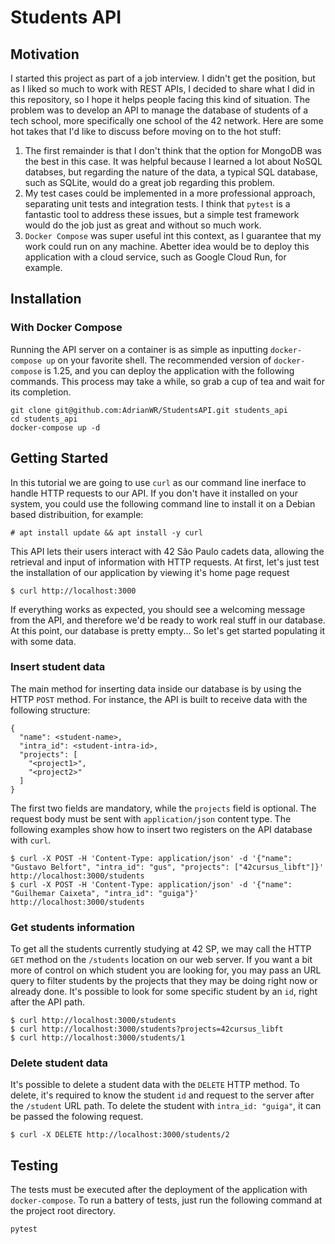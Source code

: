 # Students API

## Motivation

I started this project as part of a job interview. I didn't get the position, but as I liked so much to work with REST APIs, I decided to share what I did in this repository, so I hope it helps people facing this kind of situation. The problem was to develop an API to manage the database of students of a tech school, more specifically one school of the 42 network. Here are some hot takes that I'd like to discuss before moving on to the hot stuff:


1. The first remainder is that I don't think that the option for MongoDB was the best in this case. It was helpful because I learned a lot about NoSQL databses, but regarding the nature of the data, a typical SQL database, such as SQLite, would do a great job regarding this problem.
2. My test cases could be implemented in a more professional approach, separating unit tests and integration tests. I think that `pytest` is a fantastic tool to address these issues, but a simple test framework would do the job just as great and without so much work.
3. `Docker Compose` was super useful int this context, as I guarantee that my work could run on any machine. Abetter idea would be to deploy this application with a cloud service, such as Google Cloud Run, for example.

## Installation

### With Docker Compose

Running the API server on a container is as simple as inputting `docker-compose up` on your favorite shell. The recommended version of `docker-compose` is 1.25, and you can deploy the application with the following commands. This process may take a while, so  grab a cup of tea and wait for its completion.

```
git clone git@github.com:AdrianWR/StudentsAPI.git students_api
cd students_api
docker-compose up -d
```

## Getting Started

In this tutorial we are going to use `curl` as our command line inerface to handle HTTP requests to our API. If you don't have it installed on your system, you could use the following command line to install it on a Debian based distribuition, for example:

```
# apt install update && apt install -y curl
```

This API lets their users interact with 42 São Paulo cadets data, allowing the retrieval and input of information with HTTP requests. At first, let's just test the installation of our application by viewing it's home page request

```
$ curl http://localhost:3000
```

If everything works as expected, you should see a welcoming message from the API, and therefore we'd be ready to work real stuff in our database. At this point, our database is pretty empty... So let's get started populating it with some data.

### Insert student data

The main method for inserting data inside our database is by using the HTTP `POST` method. For instance, the API is built to receive data with the following structure:

```
{
  "name": <student-name>,
  "intra_id": <student-intra-id>,
  "projects": [
    "<project1>",
    "<project2>"
  ]
}
```

The first two fields are mandatory, while the `projects` field is optional. The request body must be sent with `application/json` content type. The following examples show how to insert two registers on the API database with `curl`.

```
$ curl -X POST -H 'Content-Type: application/json' -d '{"name": "Gustavo Belfort", "intra_id": "gus", "projects": ["42cursus_libft"]}' http://localhost:3000/students
$ curl -X POST -H 'Content-Type: application/json' -d '{"name": "Guilhemar Caixeta", "intra_id": "guiga"}' http://localhost:3000/students
```

### Get students information

To get all the students currently studying at 42 SP, we may call the HTTP `GET` method on the `/students` location on our web server. If you want a bit more of control on which student you are looking for, you may pass an URL query to filter students by the projects that they may be doing right now or already done. It's possible to look for some specific student by an `id`, right after the API path.

```
$ curl http://localhost:3000/students
$ curl http://localhost:3000/students?projects=42cursus_libft
$ curl http://localhost:3000/students/1
```

### Delete student data

It's possible to delete a student data with the `DELETE` HTTP method. To delete, it's required to know the student `id` and request to the server after the `/student` URL path. To delete the student with `intra_id: "guiga"`, it can be passed the folowing request.

```
$ curl -X DELETE http://localhost:3000/students/2
```

## Testing

The tests must be executed after the deployment of the application with `docker-compose`. To run a battery of tests, just run the following command at the project root directory.

```
pytest
```
